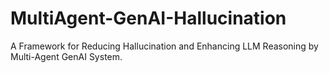 # MultiAgent-GenAI-Hallucination
A Framework for Reducing Hallucination and Enhancing LLM Reasoning by Multi-Agent GenAI System.
